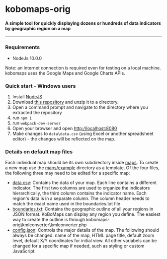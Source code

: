# kobomaps-orig
#### A simple tool for quickly displaying dozens or hundreds of data indicators by geographic region on a map
------------------------------

### Requirements
* NodeJs 10.0.0

Note: an Internet connection is required even for testing on a local machine. kobomaps uses the Google Maps and Google Charts APIs. 

### Quick start - Windows users
1. Install [NodeJS](https://nodejs.org/en/download/)
1. Download [this repository](https://github.com/kobotoolbox/kobomaps-orig/archive/master.zip) and unzip it to a directory.
1. Open a command prompt and navigate to the directory where you extracted the repository
1. run `npm i`
1. run `webpack-dev-server`
1. Open your browser and open [http://localhost:8080](http://localhost:8080)
1. Make changes to `data\data.csv` (using Excel or another spreadsheet editor) - the changes will be reflected on the map. 

### Details on default map files
Each individual map should be its own subdirectory inside [maps](maps/). To create a new map use the [maps/example](maps/example) directory as a template. Of the four files, the following three may need to be edited for a specific map: 

* [data.csv](data/data.csv): Contains the data of your map. Each line contains a different indicator. The first two columns are used to organize the indicators hierarchically, the third column contains the indicator name. Each region's data is in a separate column. The column header needs to match the exact name used in the boundaries.txt file
* [boundaries.txt](data/boundaries.txt): Contains the geographic outline of all your regions in JSON format. KoBoMaps can display any region you define. The easiest way to create the outline is through kobomaps-orig\kmlconverter\kmlconverter.php
* [config.json](data/config.php): Controls the major details of the map. The following should always be changed: name of the map, HTML page title, default zoom level, default X/Y coordinates for initial view. All other variabels can be changed for a specific map if needed, such as styling or custom JavaScript. 
